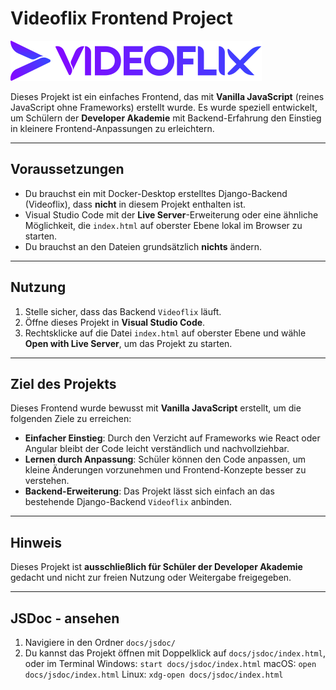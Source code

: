 # Videoflix Frontend Project

![Videoflix Logo](assets/icons/logo_icon.svg)

Dieses Projekt ist ein einfaches Frontend, das mit **Vanilla JavaScript** (reines JavaScript ohne Frameworks) erstellt wurde. Es wurde speziell entwickelt, um Schülern der **Developer Akademie** mit Backend-Erfahrung den Einstieg in kleinere Frontend-Anpassungen zu erleichtern.

---

## Voraussetzungen

- Du brauchst ein mit Docker-Desktop erstelltes Django-Backend (Videoflix), dass **nicht** in diesem Projekt enthalten ist.
- Visual Studio Code mit der **Live Server**-Erweiterung oder eine ähnliche Möglichkeit, die `index.html` auf oberster Ebene lokal im Browser zu starten.
- Du brauchst an den Dateien grundsätzlich **nichts** ändern.
---

## Nutzung

1. Stelle sicher, dass das Backend `Videoflix` läuft.
2. Öffne dieses Projekt in **Visual Studio Code**.
3. Rechtsklicke auf die Datei `index.html` auf oberster Ebene und wähle **Open with Live Server**, um das Projekt zu starten.

---

## Ziel des Projekts

Dieses Frontend wurde bewusst mit **Vanilla JavaScript** erstellt, um die folgenden Ziele zu erreichen:

- **Einfacher Einstieg**: Durch den Verzicht auf Frameworks wie React oder Angular bleibt der Code leicht verständlich und nachvollziehbar.
- **Lernen durch Anpassung**: Schüler können den Code anpassen, um kleine Änderungen vorzunehmen und Frontend-Konzepte besser zu verstehen.
- **Backend-Erweiterung**: Das Projekt lässt sich einfach an das bestehende Django-Backend `Videoflix` anbinden.

---

## Hinweis

Dieses Projekt ist **ausschließlich für Schüler der Developer Akademie** gedacht und nicht zur freien Nutzung oder Weitergabe freigegeben.

---

## JSDoc - ansehen

1. Navigiere in den Ordner `docs/jsdoc/`
2. Du kannst das Projekt öffnen mit Doppelklick auf `docs/jsdoc/index.html`, oder im Terminal
   Windows: `start docs/jsdoc/index.html`
   macOS: `open docs/jsdoc/index.html`
   Linux: `xdg-open docs/jsdoc/index.html` 
